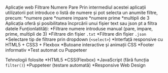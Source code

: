 Aplicație web Filtrare Numere Pare
Prin intermediul acestei aplicații utilizatorii pot introduce o listă de numere
și pot selecta un anumite filtre, precum:
    *numere pare
    *numere impare
    *numere prime
    *multipli de 3
Aplicația oferă și posibilitatea încprcării unui fișier text sau json pt a filtra datele
Funționlatități:
    *Filtrare numere introduse manual (pare, impare, prime, multipli de 3)
    *Filtrare din fișier `.txt`
    *Filtrare din fișier `.json`
    *Selectare tip de filtrare prin dropdown (`<select>`)
    *Interfață responsive cu HTML5 + CSS3 + Flexbox
    *Butoane interactive și animații CSS
    *Footer informativ
    *Test automat cu Puppeteer

Tehnologii folosite
    *HTML5
    *CSS(Flexbox)
    *JavaScript (fără funcția `filter()`)
    *Puppeteer (testare automată)
    *Responsive Web Design
    
